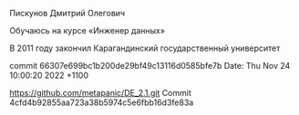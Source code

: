 Пискунов Дмитрий Олегович	

Обучаюсь на курсе «Инженер данных»

В 2011 году закончил Карагандинский государственный университет


commit 66307e699bc1b200de29bf49c13116d0585bfe7b 
Date:   Thu Nov 24 10:00:20 2022 +1100


https://github.com/metapanic/DE_2.1.git
Commit 4cfd4b92855aa723a38b5974c5e6fbb16d3fe83a
